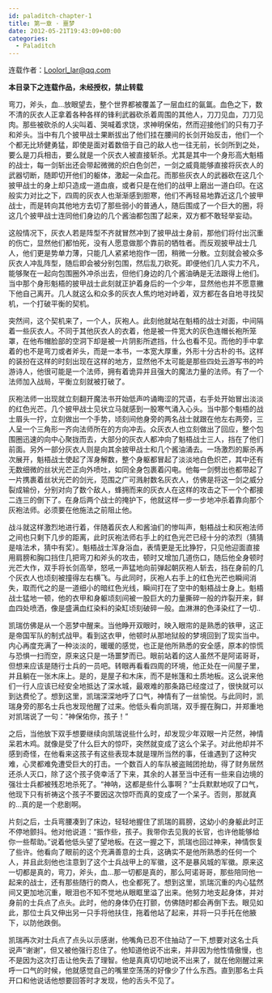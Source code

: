 ```yaml
---
id: paladitch-chapter-1
title: 第一章 · 噩梦
date: 2012-05-21T19:43:09+00:00
categories:
  - Paladitch
---
```


连载作者：Loolorl_lar@qq.com

**本目录下之连载作品，未经授权，禁止转载**
  
弯刀，斧头，血...放眼望去，整个世界都被覆盖了一层血红的氤氲。血色之下，数不清的灰衣人正拿着各种各样的锋利武器砍杀着周围的其他人，刀刀见血，刀刀见肉。那些被砍杀的人尖叫着、哭喊着求饶，求神明保佑，然而迎接他们的只有刀子和斧头。当中有几个披甲战士果断拔出了他们挂在腰间的长剑开始反击，他们一个个都无比矫健勇猛，即使是面对着数倍于自己的敌人也一往无前，长剑所到之处，要么是刀兵相击，要么就是一个灰衣人被直接斩杀。尤其是其中一个身形高大魁梧的战士，每一剑斩出还会带起微微的炽白色剑芒，一剑之威竟能够直接将灰衣人的武器切断，随即切开他们的躯体，激起一朵血花。而那些灰衣人的武器砍在这几个披甲战士的身上却只造成一道血痕，或者只是在他们的战甲上磨出一道白印。在这般实力对比之下，四周的灰衣人也渐渐感到胆寒，他们不再轻易地靠近这几个披甲战士，而是转向其他地方去切了那些弱小的普通人，随后围成了一个巨大的圈，将这几个披甲战士连同他们身边的几个酱油都包围了起来，双方都不敢轻举妄动。

这般情况下，灰衣人若是阵型不齐就冒然冲到了披甲战士身前，那他们将付出沉重的伤亡，显然他们都怕死，没有人愿意做那个靠前的牺牲者。而反观披甲战士几人，他们更是势单力薄，只能几人紧紧地抱作一团，稍微一分散。立刻就会被众多灰衣人冲乱阵型，随后即会被分别包围，然后乱刀砍死。即便他们几人实力不凡，能够聚在一起向包围圈外冲杀出去，但他们身边的几个酱油确是无法跟得上他们。当中那个身形魁梧的披甲战士此刻就正护着身后的一个少年，显然他也并不愿意撇下他自己离开。几人就这么和众多的灰衣人焦灼地对峙着，双方都在各自地寻找契机，一个打破平衡的契机。

突然间，这个契机来了，一个人，灰袍人。此刻他就站在魁梧的战士对面，中间隔着一些灰衣人。不同于其他灰衣人的衣着，他是被一件宽大的灰色连帽长袍所笼罩，在他布帽脸部的空洞下却是被一片阴影所遮挡，什么也看不见。而他的手中拿着的也不是弯刀或者斧头，而是一本书，一本宽大厚重，外形十分古朴的书。这样的装扮在这样的时刻出现在这样的地方，显然他不太可能是那些四处云游写书的吟游诗人，他很可能是一个法师，拥有着诡异并且强大的魔法力量的法师。有了一个法师加入战局，平衡立刻就被打破了。

灰袍法师一出现就立刻翻开魔法书开始低声吟诵晦涩的咒语，右手处开始冒出淡淡的红色光芒。几个披甲战士见状立马就感到一股寒气涌入心头。当中那个魁梧的战士眉头一拧，立刻做出一个手势，顷刻间他身旁的两名战士就跟在他左右两旁，三人呈一个三角形一齐向法师所在的方向冲去。众灰衣人也立刻做出了回应，整个包围圈迅速的向中心聚拢而去，大部分的灰衣人都冲向了魁梧战士三人，挡在了他们前面。另外一部分灰衣人则是向其余披甲战士和几个酱油涌去。一场激烈的厮杀再次展开，魁梧战士使起了浑身解数，整个身躯都冒起了淡淡地白色炽芒，其中还有无数细微的丝状光芒正向外喷吐，如同全身包裹着闪电。他每一剑劈出也都带起了一片携裹着丝状光芒的剑光，范围之广可溅射数名灰衣人，仿佛是将这一剑之威分裂成输份，分别对向了数个敌人，蜂拥而来的灰衣人在这样的攻击之下一个个都接二连三的倒下了。在身后两个战士的掩护下，他就这样一步一步地冲杀着靠向那个灰袍法师。必须要在他施法之前阻止他。

战斗就这样激烈地进行着，伴随着灰衣人和酱油们的惨叫声，魁梧战士和灰袍法师之间也只剩下几步的距离，此时灰袍法师右手上的红色光芒已经十分的浓烈（猜猜是啥法术，猜中有奖）。魁梧战士浑身浴血，表情更是无比狰狞，只见他迎面直接用肩膀和胸口挡住几把弯刀和斧头的攻击，顿时又增加几道伤口，随后他全身顿时光芒大作，双手将长剑高举，怒吼一声猛地向前弹起朝灰袍人斩去，挡在身前的几个灰衣人也顷刻被撞得左右横飞。与此同时，灰袍人右手上的红色光芒也瞬间消失，取而代之的是一道细小的暗红色光线，瞬间打在了空中的魁梧战士身上。魁梧战士猛地一顿，他的衣甲和身躯顷刻间被一股巨大的力量撕碎一般的炸裂开来，鲜血四处喷洒，像是盛满血红染料的染缸顷刻破碎一般。血淋淋的色泽染红了一切..

凯瑞仿佛是从一个恶梦中醒来。当他睁开双眼时，映入眼帘的是熟悉的铁甲，这正是帝国军队的制式战甲。看到这衣甲，他顿时从那地狱般的梦境回到了现实当中。内心再度充满了一种淡淡的，暖暖的感觉，也正是他所熟悉的安全感，原本的惊慌与恐惧一扫而空，原来这只是一场噩梦而已。眼前站着的这人虽然不是阿诺哥哥，但想来应该是随行士兵的一员吧。转眼再看看四周的环境，他正处在一间屋子里，并且躺在一张木床上。是的，是屋子和木床，而不是帐篷和土质地板。这么说来他们一行人应该已经安全地抵达了深水城，最艰难的那条路已经度过了，很快就可以到达费伦了。想到这里，凯瑞深深地呼了口气，神情有了一丝愉悦。与此同时，凯瑞身旁的那名士兵也发现他醒了过来。他低头看向凯瑞，双手握在胸口，并郑重地对凯瑞说了一句：“神保佑你，孩子！”

之后，当他放下双手想要继续向凯瑞说些什么时，却发现少年双眼一片茫然，神情呆若木鸡。就像是受了什么巨大的惊吓，突然就变成了这么个呆子。对此他却并不感到奇怪，在他看来这孩子有这些表现本就是理所当然的事，任谁遇到了这种灾难，心灵都难免遭受巨大的打击。一个数百人的车队被盗贼团抢劫，得了财务居然还杀人灭口，除了这个孩子侥幸活了下来，其余的人甚至当中还有一些来自边境的强壮士兵都被残忍地杀死了。“神呐，这都是些什么事啊？”士兵默默地叹了口气，他现下只有祈祷这个孩子不要因这次惊吓而真的变成了一个呆子。否则，那就真的...真的是一个悲剧啊。

片刻之后，士兵弯腰凑到了床边，轻轻地握住了凯瑞的肩膀，这幼小的身躯此时正不停地颤抖。他对他说道：“振作些，孩子。我带你去见我的长官，也许他能够给你一些帮助。”说着他低头望了望地板。在这一握之下，凯瑞也回过神来，神情恢复了些许。他看向了眼前的这个充满善意的士兵，这确实不是他所熟悉的任何一个人，并且此刻他也注意到了这个士兵战甲上的军徽，这不是暴风城的军徽。原来这一切都是真的，弯刀，斧头，血...那一切都是真的，那么阿诺哥哥，那些陪同他一起来的战士，还有那些随行的商人，也全都死了。想到这里，凯瑞沉重的内心猛然间又更加地沉重，眼泪也不知不觉地从眼眶里溢了出来。他努力地支起身体，并对身前的士兵点了点头。此时，他的身体仍在打颤，仿佛随时都会再倒下去。眼见如此，那位士兵又伸出另一只手将他扶住，拖着他站了起来，并将一只手托在他腋下，以防他跌倒。

凯瑞再次对士兵点了点头以示感谢，他嘴角已忍不住抽动了一下,想要对这名士兵说声“谢谢”，但又被他强行忍住了。他知道他说不出来，并非因为他性情傲慢，也不是因为这次打击让他失去了理智。他是真真切切地说不出来了，就在他刚醒过来呼一口气的时候，他就感觉自己的嘴里空荡荡的好像少了什么东西。直到那名士兵开口和他说话他想要回答时才发现，他的舌头不见了。
